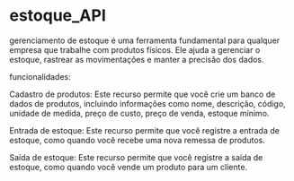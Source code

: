 # estoque_API

gerenciamento de estoque é uma ferramenta fundamental para qualquer empresa que trabalhe com produtos físicos. Ele ajuda a gerenciar o estoque, rastrear as movimentações e manter a precisão dos dados.

funcionalidades:

Cadastro de produtos: Este recurso permite que você crie um banco de dados de produtos, incluindo informações como nome, descrição, código, unidade de medida, preço de custo, preço de venda, estoque mínimo.

Entrada de estoque: Este recurso permite que você registre a entrada de estoque, como quando você recebe uma nova remessa de produtos.

Saída de estoque: Este recurso permite que você registre a saída de estoque, como quando você vende um produto para um cliente.
